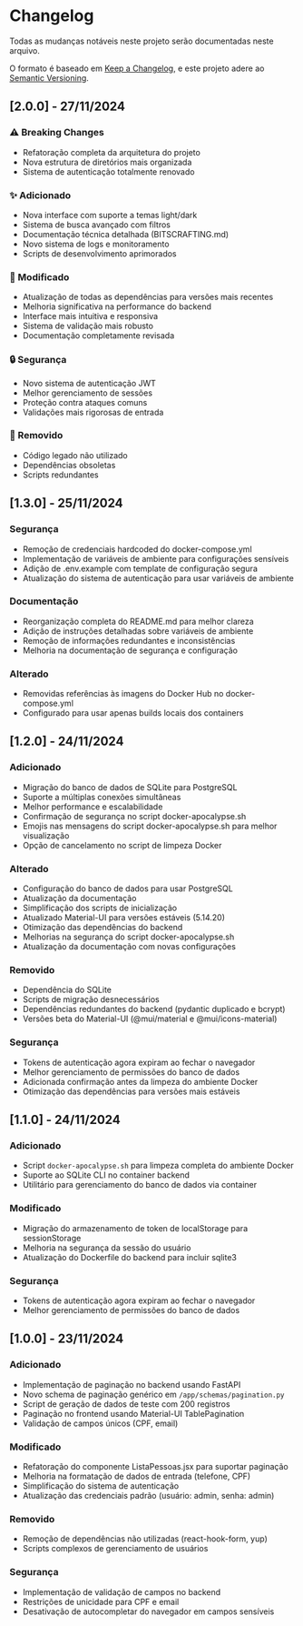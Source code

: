 # Changelog

Todas as mudanças notáveis neste projeto serão documentadas neste arquivo.

O formato é baseado em [Keep a Changelog](https://keepachangelog.com/pt-BR/1.0.0/),
e este projeto adere ao [Semantic Versioning](https://semver.org/lang/pt-BR/).

## [2.0.0] - 27/11/2024

### ⚠️ Breaking Changes
- Refatoração completa da arquitetura do projeto
- Nova estrutura de diretórios mais organizada
- Sistema de autenticação totalmente renovado

### ✨ Adicionado
- Nova interface com suporte a temas light/dark
- Sistema de busca avançado com filtros
- Documentação técnica detalhada (BITSCRAFTING.md)
- Novo sistema de logs e monitoramento
- Scripts de desenvolvimento aprimorados

### 🔧 Modificado
- Atualização de todas as dependências para versões mais recentes
- Melhoria significativa na performance do backend
- Interface mais intuitiva e responsiva
- Sistema de validação mais robusto
- Documentação completamente revisada

### 🔒 Segurança
- Novo sistema de autenticação JWT
- Melhor gerenciamento de sessões
- Proteção contra ataques comuns
- Validações mais rigorosas de entrada

### 🧹 Removido
- Código legado não utilizado
- Dependências obsoletas
- Scripts redundantes

## [1.3.0] - 25/11/2024

### Segurança
- Remoção de credenciais hardcoded do docker-compose.yml
- Implementação de variáveis de ambiente para configurações sensíveis
- Adição de .env.example com template de configuração segura
- Atualização do sistema de autenticação para usar variáveis de ambiente

### Documentação
- Reorganização completa do README.md para melhor clareza
- Adição de instruções detalhadas sobre variáveis de ambiente
- Remoção de informações redundantes e inconsistências
- Melhoria na documentação de segurança e configuração

### Alterado
- Removidas referências às imagens do Docker Hub no docker-compose.yml
- Configurado para usar apenas builds locais dos containers

## [1.2.0] - 24/11/2024

### Adicionado
- Migração do banco de dados de SQLite para PostgreSQL
- Suporte a múltiplas conexões simultâneas
- Melhor performance e escalabilidade
- Confirmação de segurança no script docker-apocalypse.sh
- Emojis nas mensagens do script docker-apocalypse.sh para melhor visualização
- Opção de cancelamento no script de limpeza Docker

### Alterado
- Configuração do banco de dados para usar PostgreSQL
- Atualização da documentação
- Simplificação dos scripts de inicialização
- Atualizado Material-UI para versões estáveis (5.14.20)
- Otimização das dependências do backend
- Melhorias na segurança do script docker-apocalypse.sh
- Atualização da documentação com novas configurações

### Removido
- Dependência do SQLite
- Scripts de migração desnecessários
- Dependências redundantes do backend (pydantic duplicado e bcrypt)
- Versões beta do Material-UI (@mui/material e @mui/icons-material)

### Segurança
- Tokens de autenticação agora expiram ao fechar o navegador
- Melhor gerenciamento de permissões do banco de dados
- Adicionada confirmação antes da limpeza do ambiente Docker
- Otimização das dependências para versões mais estáveis

## [1.1.0] - 24/11/2024

### Adicionado
- Script `docker-apocalypse.sh` para limpeza completa do ambiente Docker
- Suporte ao SQLite CLI no container backend
- Utilitário para gerenciamento do banco de dados via container

### Modificado
- Migração do armazenamento de token de localStorage para sessionStorage
- Melhoria na segurança da sessão do usuário
- Atualização do Dockerfile do backend para incluir sqlite3

### Segurança
- Tokens de autenticação agora expiram ao fechar o navegador
- Melhor gerenciamento de permissões do banco de dados

## [1.0.0] - 23/11/2024

### Adicionado
- Implementação de paginação no backend usando FastAPI
- Novo schema de paginação genérico em `/app/schemas/pagination.py`
- Script de geração de dados de teste com 200 registros
- Paginação no frontend usando Material-UI TablePagination
- Validação de campos únicos (CPF, email)

### Modificado
- Refatoração do componente ListaPessoas.jsx para suportar paginação
- Melhoria na formatação de dados de entrada (telefone, CPF)
- Simplificação do sistema de autenticação
- Atualização das credenciais padrão (usuário: admin, senha: admin)

### Removido
- Remoção de dependências não utilizadas (react-hook-form, yup)
- Scripts complexos de gerenciamento de usuários

### Segurança
- Implementação de validação de campos no backend
- Restrições de unicidade para CPF e email
- Desativação de autocompletar do navegador em campos sensíveis
